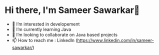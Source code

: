# Hi there, I'm Sameer Sawarkar👋

- 👀 I’m interested in developement
- 🌱 I’m currently learning Java 
- 👯 I’m looking to collaborate on Java based projects
- 📫 How to reach me : LinkedIn (https://www.linkedin.com/in/sameer-sawarkar/)
